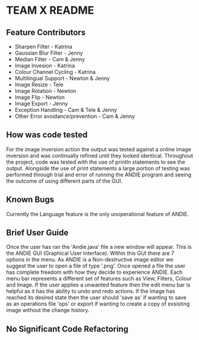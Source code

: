 # TEAM X README 

## Feature Contributors
- Sharpen Filter - Katrina
- Gaussian Blur Filter - Jenny
- Median Filter - Cam & Jenny
- Image Invesion - Katrina
- Colour Channel Cycling - Katrina
- Multilingual Support - Newton & Jenny
- Image Resize - Tele
- Image Rotation - Newton
- Image Flip - Newton
- Image Export - Jenny
- Exception Handling - Cam & Tele & Jenny
- Other Error avoidance/prevention - Cam & Jenny
  
## How was code tested 
For the image inversion action the output was tested against a online image inversion and was continually refined until they looked identical. Throughout the project, code was tested with the use of println statements to see the output. Alongside the use of print statements a large portion of testing was performed through trial and error of running the ANDIE program and seeing the outcome of using different parts of the GUI.

## Known Bugs
Currently the Language feature is the only unoperational feature of ANDIE.

## Brief User Guide 
Once the user has ran the 'Andie.java' file a new window will appear. This is the ANDIE GUI (Graphical User Interface). Within this GUI there are 7 options in the menu.
As ANDIE is a Non-destructive image editor we suggest the user to open a file of type '.png'. Once opened a file the user has complete freedom with how they decide to experience ANDIE. Each menu bar represents a different set of features such as View, Filters, Colour and Image. If the user applies a unwanted feature then the edit menu bar is helpful as it has the ability to undo and redo actions. If the image has reached its desired state then the user should 'save as' if wanting to save as an operations file 'ops' or export if wanting to create a copy of exsisting image without the change history.

## No Significant Code Refactoring
